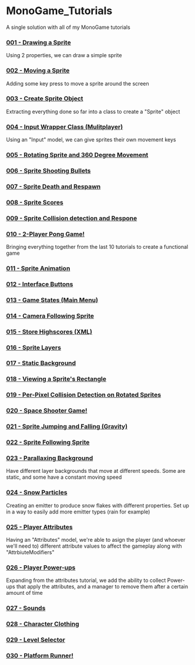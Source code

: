 # MonoGame_Tutorials
A single solution with all of my MonoGame tutorials

### [001 - Drawing a Sprite](https://github.com/Oyyou/MonoGame_Tutorials/tree/master/MonoGame_Tutorials/Tutorial001)
Using 2 properties, we can draw a simple sprite

### [002 - Moving a Sprite](https://github.com/Oyyou/MonoGame_Tutorials/tree/master/MonoGame_Tutorials/Tutorial002)
Adding some key press to move a sprite around the screen

### [003 - Create Sprite Object](https://github.com/Oyyou/MonoGame_Tutorials/tree/master/MonoGame_Tutorials/Tutorial003)
Extracting everything done so far into a class to create a "Sprite" object

### [004 - Input Wrapper Class (Mulitplayer)](https://github.com/Oyyou/MonoGame_Tutorials/tree/master/MonoGame_Tutorials/Tutorial004)
Using an "Input" model, we can give sprites their own movement keys

### [005 - Rotating Sprite and 360 Degree Movement](https://github.com/Oyyou/MonoGame_Tutorials/tree/master/MonoGame_Tutorials/Tutorial005)

### [006 - Sprite Shooting Bullets](https://github.com/Oyyou/MonoGame_Tutorials/tree/master/MonoGame_Tutorials/Tutorial006)

### [007 - Sprite Death and Respawn](https://github.com/Oyyou/MonoGame_Tutorials/tree/master/MonoGame_Tutorials/Tutorial007)

### [008 - Sprite Scores](https://github.com/Oyyou/MonoGame_Tutorials/tree/master/MonoGame_Tutorials/Tutorial008)

### [009 - Sprite Collision detection and Respone](https://github.com/Oyyou/MonoGame_Tutorials/tree/master/MonoGame_Tutorials/Tutorial009)

### [010 - 2-Player Pong Game!](https://github.com/Oyyou/MonoGame_Tutorials/tree/master/MonoGame_Tutorials/Tutorial010)
Bringing everything together from the last 10 tutorials to create a functional game

### [011 - Sprite Animation](https://github.com/Oyyou/MonoGame_Tutorials/tree/master/MonoGame_Tutorials/Tutorial011)

### [012 - Interface Buttons](https://github.com/Oyyou/MonoGame_Tutorials/tree/master/MonoGame_Tutorials/Tutorial012)

### [013 - Game States (Main Menu)](https://github.com/Oyyou/MonoGame_Tutorials/tree/master/MonoGame_Tutorials/Tutorial013)

### [014 - Camera Following Sprite](https://github.com/Oyyou/MonoGame_Tutorials/tree/master/MonoGame_Tutorials/Tutorial014)

### [015 - Store Highscores (XML)](https://github.com/Oyyou/MonoGame_Tutorials/tree/master/MonoGame_Tutorials/Tutorial015)

### [016 - Sprite Layers](https://github.com/Oyyou/MonoGame_Tutorials/tree/master/MonoGame_Tutorials/Tutorial016)

### [017 - Static Background](https://github.com/Oyyou/MonoGame_Tutorials/tree/master/MonoGame_Tutorials/Tutorial017)

### [018 - Viewing a Sprite's Rectangle](https://github.com/Oyyou/MonoGame_Tutorials/tree/master/MonoGame_Tutorials/Tutorial018)

### [019 - Per-Pixel Collision Detection on Rotated Sprites](https://github.com/Oyyou/MonoGame_Tutorials/tree/master/MonoGame_Tutorials/Tutorial019)

### [020 - Space Shooter Game!](https://github.com/Oyyou/MonoGame_Tutorials/tree/master/MonoGame_Tutorials/Tutorial020)

### [021 - Sprite Jumping and Falling (Gravity)](https://github.com/Oyyou/MonoGame_Tutorials/tree/master/MonoGame_Tutorials/Tutorial021)

### [022 - Sprite Following Sprite](https://github.com/Oyyou/MonoGame_Tutorials/tree/master/MonoGame_Tutorials/Tutorial022)

### [023 - Parallaxing Background](https://github.com/Oyyou/MonoGame_Tutorials/tree/master/MonoGame_Tutorials/Tutorial023)
Have different layer backgrounds that move at different speeds. Some are static, and some have a constant moving speed

### [024 - Snow Particles](https://github.com/Oyyou/MonoGame_Tutorials/tree/master/MonoGame_Tutorials/Tutorial024)
Creating an emitter to produce snow flakes with different properties. Set up in a way to easily add more emitter types (rain for example)

### [025 - Player Attributes](https://github.com/Oyyou/MonoGame_Tutorials/tree/master/MonoGame_Tutorials/Tutorial025)
Having an "Attributes" model, we're able to asign the player (and whoever we'll need to) different attribute values to affect the gameplay along with "AttrbiuteModifiers"

### [026 - Player Power-ups](https://github.com/Oyyou/MonoGame_Tutorials/tree/master/MonoGame_Tutorials/Tutorial026)
Expanding from the attributes tutorial, we add the ability to collect Power-ups that apply the attributes, and a manager to remove them after a certain amount of time

### [027 - Sounds](https://github.com/Oyyou/MonoGame_Tutorials/tree/master/MonoGame_Tutorials/Tutorial027)

### [028 - Character Clothing](https://github.com/Oyyou/MonoGame_Tutorials/tree/master/MonoGame_Tutorials/Tutorial028)

### [029 - Level Selector](https://github.com/Oyyou/MonoGame_Tutorials/tree/master/MonoGame_Tutorials/Tutorial029)

### [030 - Platform Runner!](https://github.com/Oyyou/MonoGame_Tutorials/tree/master/MonoGame_Tutorials/Tutorial030)
